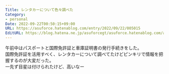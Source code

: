 ```yaml
---
Title: レンタカーについて色々調べた
Category:
- personal
Date: 2022-09-22T00:50:15+09:00
URL: https://asuforce.hatenablog.com/entry/2022/09/22/005015
EditURL: https://blog.hatena.ne.jp/asuforcegt/asuforce.hatenablog.com/atom/entry/4207112889920393930
---
```


午前中はパスポートと国際免許証と車庫証明書の発行手続きをした。  
国際免許証を活用すべく、レンタカーについて調べてたけどピンキリで情報を把握するのが大変だった。  
一先ず目星は付けられたけど、高いなー
